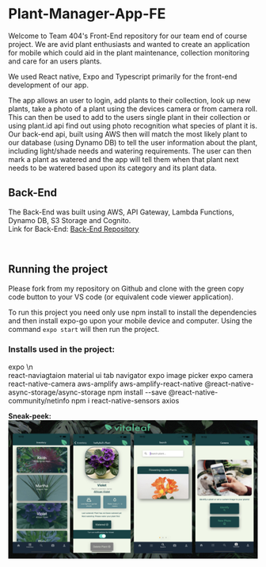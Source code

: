 # Plant-Manager-App-FE

Welcome to Team 404's Front-End repository for our team end of course project.
We are avid plant enthusiasts and wanted to create an application for mobile which could aid in the plant maintenance,
collection monitoring and care for an users plants.

We used React native, Expo and Typescript primarily for the front-end development of our app.

The app allows an user to login, add plants to their collection, look up new plants, take a photo of a plant using the devices camera or from camera roll. This can then be used to add to the users single plant in their collection or using plant.id api find out using photo recognition what species of plant it is.
Our back-end api, built using AWS then will match the most likely plant to our database (using Dynamo DB) to tell the user information about the plant, including light/shade needs and watering requirements. The user can then mark a plant as watered and the app will tell them when that plant next needs to be watered based upon its category and its plant data.

## Back-End

The Back-End was built using AWS, API Gateway, Lambda Functions, Dynamo DB, S3 Storage and Cognito.
<br />
Link for Back-End:
[Back-End Repository](https://github.com/Elbeera/Plant-Manager-App-BE)

<br />

## Running the project

Please fork from my repository on Github and clone with the green copy code button to your VS code (or equivalent code viewer application).

To run this project you need only use npm install to install the dependencies and then install expo-go upon your mobile device and computer.
Using the command `expo start` will then run the project.

### Installs used in the project:

expo \n\
react-naviagtaion
material ui
tab navigator
expo image picker
expo camera
react-native-camera
aws-amplify
aws-amplify-react-native
@react-native-async-storage/async-storage
npm install --save @react-native-community/netinfo
npm i react-native-sensors
axios

**Sneak-peek:**
![Alt text](./assets/OverView.png)
